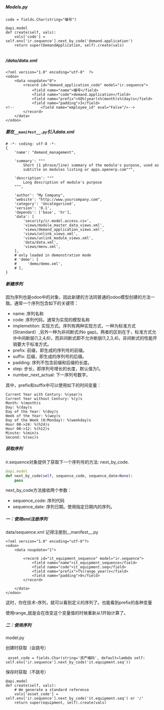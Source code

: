 ##### Models.py

```
code = fields.Char(string="编号")

@api.model
def create(self, vals):
    vals['code'] = self.env['ir.sequence'].next_by_code('demand.application')
    return super(DemandApplication, self).create(vals)
  
```



##### /data/data.xml

```
<?xml version="1.0" encoding="utf-8"  ?>
<odoo>
    <data noupdate="0">
        <record id="demand_application_code" model="ir.sequence">
            <field name="name">编号</field>
            <field name="code">demand.application</field>
            <field name="prefix">XQ%(year)s%(month)s%(day)s</field>
            <field name="padding">3</field>
<!--            <field name="employee_id" eval="False"/>-->
        </record>
    </data>
</odoo>
```



##### 要在`__manifest__.py`引入data.xml

```
# -*- coding: utf-8 -*-
{
    'name': "demand_management",

    'summary': """
        Short (1 phrase/line) summary of the module's purpose, used as
        subtitle on modules listing or apps.openerp.com""",

    'description': """
        Long description of module's purpose
    """,

    'author': "My Company",
    'website': "http://www.yourcompany.com",
    'category': 'Uncategorized',
    'version': '0.1',
    'depends': ['base', 'hr'],
    'data': [
        'security/ir.model.access.csv',
        'views/module_master_data_views.xml',
        'views/demand_application_views.xml',
        'views/unlink_views.xml',
        'views/unlink_module_views.xml',
        'data/data.xml',
        'views/menu.xml',
    ],
    # only loaded in demonstration mode
    # 'demo': [
    #     'demo/demo.xml',
    # ],
}

```





##### 新建序列

因为序列也是odoo中的对象，因此新建的方法同普通的odoo模型创建的方法一致。通常一个序列包含如下的关键项：

- name: 序列名称
- code: 序列代码，通常为实现的模型名称
- implemetiton: 实现方式。序列有两种实现方式，一种为标准方式(Strandard）,另外一种为非间断式(No gap)。两者的区别在于，标准方式允许中间断层(1,2,4,6)，而非间断式即不允许断层(1,2,3,4)。非间断式的性能开销要大于标准方式。
- prefix: 前缀，即生成的序列号的前缀。
- suffix: 后缀，即生成的序列号的后缀。
- padding: 序列不包含前缀和后缀的长度。
- step: 步长，即序列号增长的长度，默认值为1。
- number_next_actual: 下一序列号数字。

其中，prefix和suffix中可以使用如下的时间变量：

```
Current Year with Century: %(year)s
Current Year without Century: %(y)s
Month: %(month)s
Day: %(day)s
Day of the Year: %(doy)s
Week of the Year: %(woy)s
Day of the Week (0:Monday): %(weekday)s
Hour 00->24: %(h24)s
Hour 00->12: %(h12)s
Minute: %(min)s
Second: %(sec)s
```



##### 获取序列

ir.sequence对象提供了获取下一个序列号的方法: next_by_code.

```python
@api.model
def next_by_code(self, sequence_code, sequence_date=None):
    pass
```

next_by_code方法接收两个参数：

- sequence_code: 序列代码
- sequence_date: 序列日期。使用指定日期内的序列。









##### 一：使用xml注册序列

data/sequence.xml  记得注册到__manifest__.py

```
<?xml version="1.0" encoding="utf-8"?>
<odoo>
    <data noupdate="1">

        <record id="it_equipment_sequence" model="ir.sequence">
            <field name="name">it_equipment_sequence</field>
            <field name="code">it_equipment.seq</field>
            <field name="prefix">T%(range_year)s</field>
            <field name="padding">8</field>
        </record>

    </data>
</odoo>
```

这时，你在技术-序列，就可以看到定义的序列了。也能看到prefix的各种变量

使用range_就是会在改变这个变量值的时候重新从1开始计算了。



##### 二：使用序列

model.py

创建时获取（会跳号）

```
 asset_code = fields.Char(string='资产编码', default=lambda self: self.env['ir.sequence'].next_by_code('it.equipment.seq'))
```

保存时获取（不跳号）

```
@api.model
def create(self, vals):
    # We generate a standard reference
    vals['asset_code'] = self.env['ir.sequence'].next_by_code('it.equipment.seq') or '/'
    return super(equipment, self).create(vals)
```

 